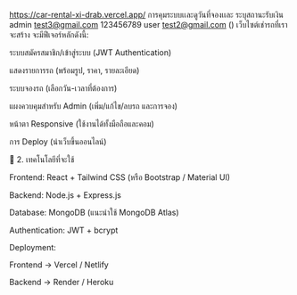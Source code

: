 https://car-rental-xi-drab.vercel.app/
  การคุมระบบเเละดูวันที่จองเเละ ระบุสถานะรับเงิน
  admin test3@gmail.com 123456789
  user test2@gmail.com ()
เว็บไซต์เช่ารถที่เราจะสร้าง จะมีฟีเจอร์หลักดังนี้:

ระบบสมัครสมาชิก/เข้าสู่ระบบ (JWT Authentication)

แสดงรายการรถ (พร้อมรูป, ราคา, รายละเอียด)

ระบบจองรถ (เลือกวัน-เวลาที่ต้องการ)

แผงควบคุมสำหรับ Admin (เพิ่ม/แก้ไข/ลบรถ และการจอง)

หน้าตา Responsive (ใช้งานได้ทั้งมือถือและคอม)

การ Deploy (นำเว็บขึ้นออนไลน์)

🔹 2. เทคโนโลยีที่จะใช้

Frontend: React + Tailwind CSS (หรือ Bootstrap / Material UI)

Backend: Node.js + Express.js

Database: MongoDB (แนะนำใช้ MongoDB Atlas)

Authentication: JWT + bcrypt

Deployment:

Frontend → Vercel / Netlify

Backend → Render / Heroku
